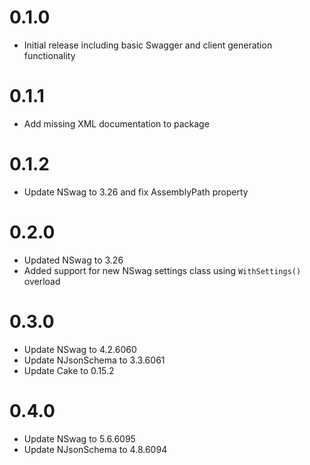# 0.1.0
- Initial release including basic Swagger and client generation functionality

# 0.1.1
- Add missing XML documentation to package

# 0.1.2
- Update NSwag to 3.26 and fix AssemblyPath property

# 0.2.0
- Updated NSwag to 3.26
- Added support for new NSwag settings class using `WithSettings()` overload 

# 0.3.0
- Update NSwag to 4.2.6060
- Update NJsonSchema to 3.3.6061
- Update Cake to 0.15.2

# 0.4.0
- Update NSwag to 5.6.6095
- Update NJsonSchema to 4.8.6094